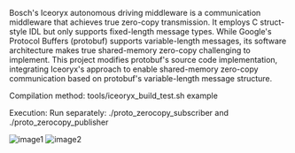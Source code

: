 Bosch's Iceoryx autonomous driving middleware is a communication middleware that achieves true zero-copy transmission. It employs C struct-style IDL but only supports fixed-length message types. While Google's Protocol Buffers (protobuf) supports variable-length messages, its software architecture makes true shared-memory zero-copy challenging to implement. This project modifies protobuf's source code implementation, integrating Iceoryx's approach to enable shared-memory zero-copy communication based on protobuf's variable-length message structure.

Compilation method:
tools/iceoryx_build_test.sh example

Execution:
Run separately:
./proto_zerocopy_subscriber
and
./proto_zerocopy_publisher

![image1](https://github.com/solara0616/zerocopy-protobuf/blob/main/iceoryx_examples/protobuf/time_delay_comparison_1.png)
![image2](https://github.com/solara0616/zerocopy-protobuf/blob/main/iceoryx_examples/protobuf/time_delay_comparison_2.png)
